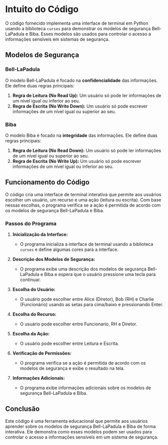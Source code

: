 # Intuito do Código

O código fornecido implementa uma interface de terminal em Python usando a biblioteca `curses` para demonstrar os modelos de segurança Bell-LaPadula e Biba. Esses modelos são usados para controlar o acesso a informações sensíveis em sistemas de segurança.

## Modelos de Segurança

### Bell-LaPadula

O modelo Bell-LaPadula é focado na **confidencialidade** das informações. Ele define duas regras principais:
1. **Regra de Leitura (No Read Up):** Um usuário só pode ler informações de um nível igual ou inferior ao seu.
2. **Regra de Escrita (No Write Down):** Um usuário só pode escrever informações de um nível igual ou superior ao seu.

### Biba

O modelo Biba é focado na **integridade** das informações. Ele define duas regras principais:
1. **Regra de Leitura (No Read Down):** Um usuário só pode ler informações de um nível igual ou superior ao seu.
2. **Regra de Escrita (No Write Up):** Um usuário só pode escrever informações de um nível igual ou inferior ao seu.

## Funcionamento do Código

O código cria uma interface de terminal interativa que permite aos usuários escolher um usuário, um recurso e uma ação (leitura ou escrita). Com base nessas escolhas, o programa verifica se a ação é permitida de acordo com os modelos de segurança Bell-LaPadula e Biba.

### Passos do Programa

1. **Inicialização da Interface:**
   - O programa inicializa a interface de terminal usando a biblioteca `curses` e define algumas cores para a interface.

2. **Descrição dos Modelos de Segurança:**
   - O programa exibe uma descrição dos modelos de segurança Bell-LaPadula e Biba e espera que o usuário pressione uma tecla para continuar.

3. **Escolha do Usuário:**
   - O usuário pode escolher entre Alice (Diretor), Bob (RH) e Charlie (Funcionário) usando as setas para cima/baixo e pressionando Enter.

4. **Escolha do Recurso:**
   - O usuário pode escolher entre Funcionario, RH e Diretor.

5. **Escolha da Ação:**
   - O usuário pode escolher entre Leitura e Escrita.

6. **Verificação de Permissões:**
   - O programa verifica se a ação é permitida de acordo com os modelos de segurança e exibe o resultado na tela.

7. **Informações Adicionais:**
   - O programa exibe informações adicionais sobre os modelos de segurança Bell-LaPadula e Biba.

## Conclusão

Este código é uma ferramenta educacional que permite aos usuários aprender sobre os modelos de segurança Bell-LaPadula e Biba de forma interativa. Ele demonstra como esses modelos podem ser usados para controlar o acesso a informações sensíveis em um sistema de segurança.
